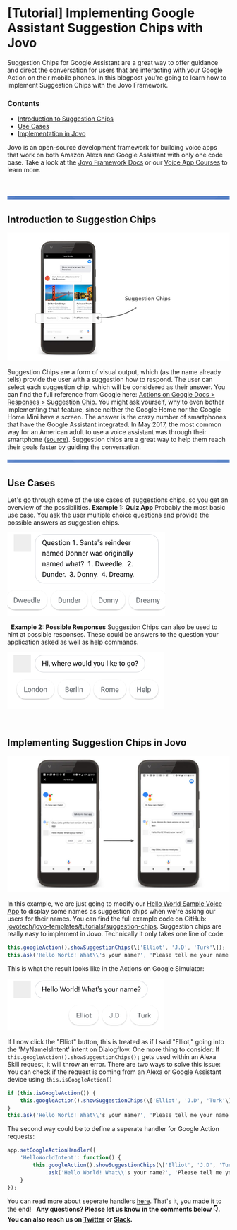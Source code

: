 # [Tutorial] Implementing Google Assistant Suggestion Chips with Jovo

Suggestion Chips for Google Assistant are a great way to offer guidance and direct the conversation for users that are interacting with your Google Action on their mobile phones. In this blogpost you're going to learn how to implement Suggestion Chips with the Jovo Framework.

### Contents

*   [Introduction to Suggestion Chips](#introduction-to-suggestion-chips)
*   [Use Cases](#use-cases)
*   [Implementation in Jovo](#implementation)

Jovo is an open-source development framework for building voice apps that work on both Amazon Alexa and Google Assistant with only one code base. Take a look at the [Jovo Framework Docs](https://www.jovo.tech/framework/docs) or our [Voice App Courses](https://www.jovo.tech/learn) to learn more.

  

![](./img/line2.png)



## Introduction to Suggestion Chips



![](./img/suggestion-chips-actions-on-google.jpg)

 Suggestion Chips are a form of visual output, which (as the name already tells) provide the user with a suggestion how to respond. The user can select each suggestion chip, which will be considered as their answer. You can find the full reference from Google here: [Actions on Google Docs > Responses > Suggestion Chip](https://developers.google.com/actions/assistant/responses#suggestion_chip). You might ask yourself, why to even bother implementing that feature, since neither the Google Home nor the Google Home Mini have a screen. The answer is the crazy number of smartphones that have the Google Assistant integrated. In May 2017, the most common way for an American adult to use a voice assistant was through their smartphone ([source](http://www.pewresearch.org/fact-tank/2017/12/12/nearly-half-of-americans-use-digital-voice-assistants-mostly-on-their-smartphones/)). Suggestion chips are a great way to help them reach their goals faster by guiding the conversation.   

![](./img/line2.png)



## Use Cases

Let's go through some of the use cases of suggestions chips, so you get an overview of the possibilities. **Example 1: Quiz App** Probably the most basic use case. You ask the user multiple choice questions and provide the possible answers as suggestion chips. 

![](./img/chip_03-1.png)

   **Example 2: Possible Responses** Suggestion Chips can also be used to hint at possible responses. These could be answers to the question your application asked as well as help commands. 

![](./img/chip_02-1.png)

  

## Implementing Suggestion Chips in Jovo



![](./img/suggestion-chips-jovo-1024x630.jpg)

 In this example, we are just going to modify our [Hello World Sample Voice App](https://github.com/jovotech/jovo-sample-voice-app-nodejs) to display some names as suggestion chips when we're asking our users for their names. You can find the full example code on GitHub: [jovotech/jovo-templates/tutorials/suggestion-chips](https://github.com/jovotech/jovo-templates/tree/master/tutorials/suggestion-chips). Suggestion chips are really easy to implement in Jovo. Technically it only takes one line of code:
```javascript
this.googleAction().showSuggestionChips(\['Elliot', 'J.D', 'Turk'\]);
this.ask('Hello World! What\\'s your name?', 'Please tell me your name.');
```
This is what the result looks like in the Actions on Google Simulator: 

![](./img/chip_01-1.png)

 If I now click the "Elliot" button, this is treated as if I said "Elliot," going into the 'MyNameIsIntent' intent on Dialogflow. One more thing to consider: If `this.googleAction().showSuggestionChips();` gets used within an Alexa Skill request, it will throw an error. There are two ways to solve this issue: You can check if the request is coming from an Alexa or Google Assistant device using `this.isGoogleAction()`
```javascript
if (this.isGoogleAction()) {
	this.googleAction().showSuggestionChips(\['Elliot', 'J.D', 'Turk'\]);
}
this.ask('Hello World! What\\'s your name?', 'Please tell me your name.');
```
The second way could be to define a seperate handler for Google Action requests:
```javascript
app.setGoogleActionHandler({
    'HelloWorldIntent': function() {
        this.googleAction().showSuggestionChips(\['Elliot', 'J.D', 'Turk'\]);
            .ask('Hello World! What\\'s your name?', 'Please tell me your name.');
    }
});
```
You can read more about seperate handlers [here](https://www.jovo.tech/docs/logic#handler). That's it, you made it to the end!   **Any questions? Please let us know in the comments below 👇. You can also reach us on [Twitter](https://twitter.com/jovotech) or [Slack](https://www.jovo.tech/slack).**

<!--[metadata]: { "description": "Learn how to add suggestion chips to your Google Action" }-->
